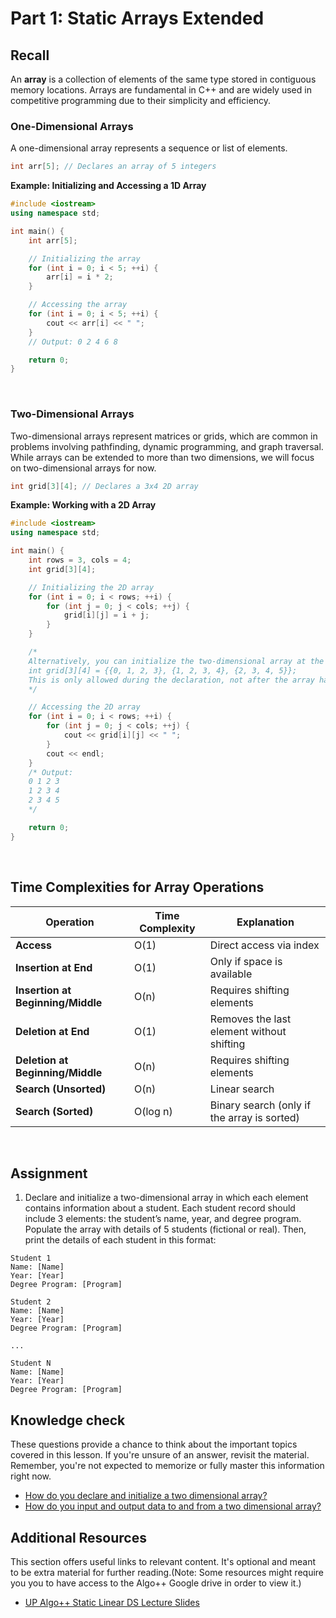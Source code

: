 # Part 1: Static Arrays Extended

## Recall

An **array** is a collection of elements of the same type stored in contiguous memory locations. Arrays are fundamental in C++ and are widely used in competitive programming due to their simplicity and efficiency.

### One-Dimensional Arrays

A one-dimensional array represents a sequence or list of elements.

```cpp
int arr[5]; // Declares an array of 5 integers
```

**Example: Initializing and Accessing a 1D Array**

```cpp
#include <iostream>
using namespace std;

int main() {
    int arr[5];

    // Initializing the array
    for (int i = 0; i < 5; ++i) {
        arr[i] = i * 2;
    }

    // Accessing the array
    for (int i = 0; i < 5; ++i) {
        cout << arr[i] << " ";
    }
    // Output: 0 2 4 6 8

    return 0;
}
```
<br>

### Two-Dimensional Arrays

Two-dimensional arrays represent matrices or grids, which are common in problems involving pathfinding, dynamic programming, and graph traversal. While arrays can be extended to more than two dimensions, we will focus on two-dimensional arrays for now.

```cpp
int grid[3][4]; // Declares a 3x4 2D array
```

**Example: Working with a 2D Array**

```cpp
#include <iostream>
using namespace std;

int main() {
    int rows = 3, cols = 4;
    int grid[3][4];

    // Initializing the 2D array
    for (int i = 0; i < rows; ++i) {
        for (int j = 0; j < cols; ++j) {
            grid[i][j] = i + j;
        }
    }

    /*
    Alternatively, you can initialize the two-dimensional array at the time of declaration like this:
    int grid[3][4] = {{0, 1, 2, 3}, {1, 2, 3, 4}, {2, 3, 4, 5}};
    This is only allowed during the declaration, not after the array has been created.
    */

    // Accessing the 2D array
    for (int i = 0; i < rows; ++i) {
        for (int j = 0; j < cols; ++j) {
            cout << grid[i][j] << " ";
        }
        cout << endl;
    }
    /* Output:
    0 1 2 3
    1 2 3 4
    2 3 4 5
    */

    return 0;
}
```
<br>

## Time Complexities for Array Operations

| Operation                       | Time Complexity | Explanation                                   |
|---------------------------------|-----------------|-----------------------------------------------|
| **Access**                      | O(1)            | Direct access via index                       |
| **Insertion at End**            | O(1)            | Only if space is available                    |
| **Insertion at Beginning/Middle** | O(n)         | Requires shifting elements                    |
| **Deletion at End**             | O(1)            | Removes the last element without shifting     |
| **Deletion at Beginning/Middle** | O(n)         | Requires shifting elements                    |
| **Search (Unsorted)**           | O(n)            | Linear search                                 |
| **Search (Sorted)**             | O(log n)        | Binary search (only if the array is sorted)   |

<br>

## Assignment

1. Declare and initialize a two-dimensional array in which each element contains information about a student. Each student record should include 3 elements: the student’s name, year, and degree program. Populate the array with details of 5 students (fictional or real). Then, print the details of each student in this format:

```
Student 1
Name: [Name]
Year: [Year]
Degree Program: [Program]

Student 2
Name: [Name]
Year: [Year]
Degree Program: [Program]

...

Student N
Name: [Name]
Year: [Year]
Degree Program: [Program]
```


## Knowledge check
These questions provide a chance to think about the important topics covered in this lesson. If you're unsure of an answer, revisit the material. Remember, you're not expected to memorize or fully master this information right now.
- [How do you declare and initialize a two dimensional array?](https://github.com/UP-Algorithm-Plus-Plus/CPP-Crash-Course-2425A/blob/main/Week_3/Part1.md#two-dimensional-arrays)
- [How do you input and output data to and from a two dimensional array?](https://github.com/UP-Algorithm-Plus-Plus/CPP-Crash-Course-2425A/blob/main/Week_3/Part1.md#two-dimensional-arrays)

## Additional Resources
This section offers useful links to relevant content. It's optional and meant to be extra material for further reading.(Note: Some resources might require you you to have access to the Algo++ Google drive in order to view it.)
- [UP Algo++ Static Linear DS Lecture Slides](https://docs.google.com/presentation/d/1K3jiqlSqMxRToh926U01xdX73ib2k4xXWa2EpYysHFU/edit#slide=id.g164c8dcc09a_1_48)